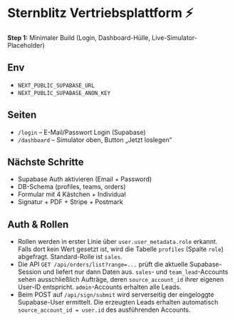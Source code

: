# Sternblitz Vertriebsplattform ⚡

**Step 1:** Minimaler Build (Login, Dashboard-Hülle, Live-Simulator-Placeholder)

## Env
- `NEXT_PUBLIC_SUPABASE_URL`
- `NEXT_PUBLIC_SUPABASE_ANON_KEY`

## Seiten
- `/login` – E-Mail/Passwort Login (Supabase)
- `/dashboard` – Simulator oben, Button „Jetzt loslegen“

## Nächste Schritte
- Supabase Auth aktivieren (Email + Password)
- DB-Schema (profiles, teams, orders)
- Formular mit 4 Kästchen + Individual
- Signatur + PDF + Stripe + Postmark

## Auth & Rollen
- Rollen werden in erster Linie über `user.user_metadata.role` erkannt. Falls dort kein Wert gesetzt ist, wird die Tabelle `profiles` (Spalte `role`) abgefragt. Standard-Rolle ist `sales`.
- Die API `GET /api/orders/list?range=...` prüft die aktuelle Supabase-Session und liefert nur dann Daten aus. `sales`- und `team_lead`-Accounts sehen ausschließlich Aufträge, deren `source_account_id` ihrer eigenen User-ID entspricht. `admin`-Accounts erhalten alle Leads.
- Beim POST auf `/api/sign/submit` wird serverseitig der eingeloggte Supabase-User ermittelt. Die erzeugten Leads erhalten automatisch `source_account_id = user.id` des ausführenden Accounts.
